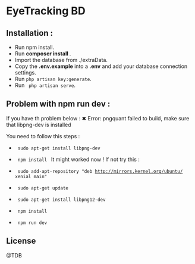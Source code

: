 # EyeTracking BD

## Installation :   

- Run npm install.
- Run <b> composer install </b>.
- Import the database from ./extraData.
- Copy the <b>.env.example</b> into a <b>.env</b> and add your database connection settings.
- Run <code>php artisan key:generate</code>.
- Run <code> php artisan serve</code>.


## Problem with npm run dev : 
If you have th problem below : 
  ✖ Error: pngquant failed to build, make sure that libpng-dev is installed

You need to follow this steps : 
- <code> sudo apt-get install libpng-dev </code>
- <code> npm install </code>
It might worked now ! If not try this : 

- <code> sudo add-apt-repository "deb http://mirrors.kernel.org/ubuntu/ xenial main"</code>
- <code> sudo apt-get update</code>
- <code> sudo apt-get install libpng12-dev</code>
- <code> npm install</code>
- <code> npm run dev </code>

## License


@TDB
